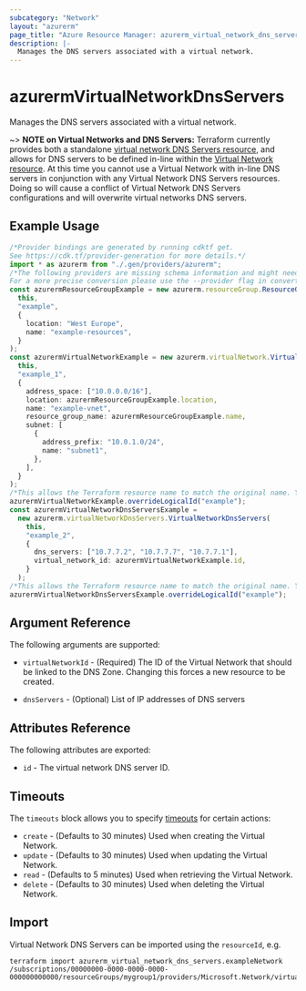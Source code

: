 ```yaml
---
subcategory: "Network"
layout: "azurerm"
page_title: "Azure Resource Manager: azurerm_virtual_network_dns_servers"
description: |-
  Manages the DNS servers associated with a virtual network.
---
```


# azurermVirtualNetworkDnsServers

Manages the DNS servers associated with a virtual network.

\~> **NOTE on Virtual Networks and DNS Servers:** Terraform currently provides both a standalone [virtual network DNS Servers resource](virtual_network_dns_servers.html), and allows for DNS servers to be defined in-line within the [Virtual Network resource](virtual_network.html).
At this time you cannot use a Virtual Network with in-line DNS servers in conjunction with any Virtual Network DNS Servers resources. Doing so will cause a conflict of Virtual Network DNS Servers configurations and will overwrite virtual networks DNS servers.

## Example Usage

```typescript
/*Provider bindings are generated by running cdktf get.
See https://cdk.tf/provider-generation for more details.*/
import * as azurerm from "./.gen/providers/azurerm";
/*The following providers are missing schema information and might need manual adjustments to synthesize correctly: azurerm.
For a more precise conversion please use the --provider flag in convert.*/
const azurermResourceGroupExample = new azurerm.resourceGroup.ResourceGroup(
  this,
  "example",
  {
    location: "West Europe",
    name: "example-resources",
  }
);
const azurermVirtualNetworkExample = new azurerm.virtualNetwork.VirtualNetwork(
  this,
  "example_1",
  {
    address_space: ["10.0.0.0/16"],
    location: azurermResourceGroupExample.location,
    name: "example-vnet",
    resource_group_name: azurermResourceGroupExample.name,
    subnet: [
      {
        address_prefix: "10.0.1.0/24",
        name: "subnet1",
      },
    ],
  }
);
/*This allows the Terraform resource name to match the original name. You can remove the call if you don't need them to match.*/
azurermVirtualNetworkExample.overrideLogicalId("example");
const azurermVirtualNetworkDnsServersExample =
  new azurerm.virtualNetworkDnsServers.VirtualNetworkDnsServers(
    this,
    "example_2",
    {
      dns_servers: ["10.7.7.2", "10.7.7.7", "10.7.7.1"],
      virtual_network_id: azurermVirtualNetworkExample.id,
    }
  );
/*This allows the Terraform resource name to match the original name. You can remove the call if you don't need them to match.*/
azurermVirtualNetworkDnsServersExample.overrideLogicalId("example");

```

## Argument Reference

The following arguments are supported:

*   `virtualNetworkId` - (Required) The ID of the Virtual Network that should be linked to the DNS Zone. Changing this forces a new resource to be created.

*   `dnsServers` - (Optional) List of IP addresses of DNS servers

## Attributes Reference

The following attributes are exported:

* `id` - The virtual network DNS server ID.

## Timeouts

The `timeouts` block allows you to specify [timeouts](https://www.terraform.io/language/resources/syntax#operation-timeouts) for certain actions:

* `create` - (Defaults to 30 minutes) Used when creating the Virtual Network.
* `update` - (Defaults to 30 minutes) Used when updating the Virtual Network.
* `read` - (Defaults to 5 minutes) Used when retrieving the Virtual Network.
* `delete` - (Defaults to 30 minutes) Used when deleting the Virtual Network.

## Import

Virtual Network DNS Servers can be imported using the `resourceId`, e.g.

```console
terraform import azurerm_virtual_network_dns_servers.exampleNetwork /subscriptions/00000000-0000-0000-0000-000000000000/resourceGroups/mygroup1/providers/Microsoft.Network/virtualNetworks/myvnet1/dnsServers/default
```
